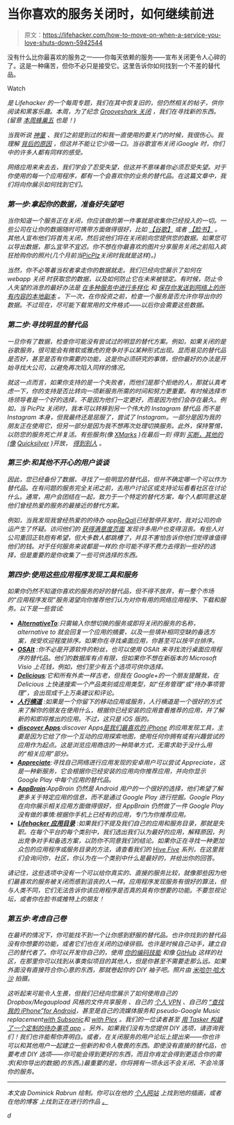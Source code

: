 # 当你喜欢的服务关闭时，如何继续前进

> 原文：<https://lifehacker.com/how-to-move-on-when-a-service-you-love-shuts-down-5942544>

没有什么比你最喜欢的服务之一——你每天依赖的服务——宣布关闭更令人心碎的了。这是一种痛苦，但你不必只是接受它。这里告诉你如何找到一个不差的替代品。

Watch

[](http://lifehacker.com/tag/blast-from-the-past)**是 Lifehacker 的一个每周专题，我们在其中恢复旧的，但仍然相关的帖子，供你阅读和黑客乐趣。本周，为了纪念* [*Grooveshark 关闭*](https://lifehacker.com/music-service-grooveshark-one-of-our-favorite-streamin-1701394611) *，我们在寻找新的东西。(留意* [*本周蜂巢五*](http://lifehacker.com/whats-the-best-streaming-music-service-1702669437) *也是！)**

*当我听说 [神童](http://www.wunderkit.com/) 、我们之前提到过的和我一直使用的要关门的时候，我很伤心。我理解 [背后的原因](http://www.6wunderkinder.com/blog/the-future-of-6wunderkinder-hello-wunderlist-2) ，但这并不能让它少吸一口。当谷歌宣布关闭 iGoogle 时，你们中的许多人都有同样的感受。*

*网络应用来来去去，我们学会了忍受失望，但这并不意味着你必须忍受失望。对于你使用的每一个应用程序，都有一个会喜欢你的业务的替代品。在这篇文章中，我们将向你展示如何找到它们。*

### *第一步:拿起你的数据，准备好失望吧*

*当你知道一个服务正在关闭，你应该做的第一件事就是收集你已经投入的一切。一些公司在让你的数据随时可携带方面做得很好，比如 [【谷歌】](https://www.google.com/takeout) 或者 [【脸书】](http://lifehacker.com/how-to-download-your-information-from-facebook-5657317) 。其他人宣布他们将首先关闭，然后说他们将在关闭前向您提供您的数据。如果您可以导出数据，那么宜早不宜迟。你不想在你最喜欢的图片分享服务关闭之前陷入疯狂抢购你的照片(几个月前当[PicPlz](http://techcrunch.com/2012/06/02/picplz-shutdown-july-3/)关闭时我就是这样)。)*

*当然，你不必等着当权者拿走你的数据就走。我们已经向您展示了如何在 webapp 关闭 时获取您的数据，以及如何防止它在未来被锁定。有时候，防止令人失望的消息的最好办法是 [在多种服务中进行多样化](https://lifehacker.com/why-ive-opted-for-a-piecemeal-social-network-over-faceb-5928573) 和 [保存你发送到网络上的所有内容的本地副本](http://lifehacker.com/get-digital-doubles-of-pictures-youre-in-youve-taken-5920477) 。下一次，在你投资之前，检查一个服务是否允许你导出你的数据。不过现在，尽可能下载常用的文件格式——以后你会需要这些数据。*

### *第二步:寻找明显的替代品*

*一旦你有了数据，检查你可能没有尝试过的明显的替代方案。例如，如果关闭的是谷歌服务，很可能会有微软或雅虎的竞争对手以某种形式出现。显而易见的替代品是否好，甚至是否有你需要的功能，这是你必须研究的事情，但你最好的办法是开始寻找大公司，以避免再次陷入同样的情况。*

*就这一点而言，如果你支持的是一个失败者，而他们是那个拒绝的人，那就认真考虑一下，你的支持是否比转向一项新服务所需的时间和努力更重要。有时候选择市场领导者是一个好的选择，不是因为他们一定更好，而是因为他们会存在最久。例如，当 PicPlz 关闭时，我本可以转移到另一个伟大的 Instagram 替代品 而不是 Instagram 本身，但我最终还是屈服了，尝试了 Instagram。一部分是因为我的朋友正在使用它，但另一部分是因为我不想再次处理切换服务。此外，保持警惕，以防您的服务死亡并复活。有些服务(像 [XMarks](http://www.xmarks.com/) )在最后一刻 得到 [买断，其他的(像](https://lifehacker.com/lastpass-acquires-xmarks-keeping-free-bookmark-syncing-5704159) [Quicksilver](http://qsapp.com/) )开放， [得到别人](http://lifehacker.com/quicksilver-for-mac-updates-adds-performance-tweaks-an-5852639) 。*

### *第三步:和其他不开心的用户谈谈*

*因此，您已经备份了数据，寻找了一些明显的替代品，但并不确定哪一个可以作为替代品。在有问题的服务完全关闭之前，去用户讨论区或支持论坛看看社区在讨论什么。通常，用户会团结在一起，致力于一个特定的替代方案，每个人都同意这是他们曾经热爱的服务的最接近的替代方案。*

*例如，当我发现我曾经热爱的的待办 app[ReQall](http://reqall.com/)已经暂停开发时，我对公司的命运产生了怀疑。访问他们的 [获得满意度页面](https://getsatisfaction.com/reqall/) 发现许多用户也变得沮丧。有些人对公司重回正轨抱有希望，但大多数人都跳槽了，并且不害怕告诉你他们觉得谁值得他们的钱。对于任何服务来说都是一样的:你可能不得不费力去得到一些好的选择，但是重要的是你收集了一些可供选择的东西。*

### *第四步:使用这些应用程序发现工具和服务*

*如果你仍然不知道你喜欢的服务的好的替代品，但不得不放弃，有一整个市场的“应用程序发现”服务渴望向你推荐他们认为对你有用的网络应用程序、下载和服务。以下是一些尝试:*

*   *[**AlternativeTo**](http://alternativeto.net/):只需输入你想切换的服务或即将关闭的服务的名称，alternative to 就会回复一个应用的摘要，以及一些填补相同空缺的备选方案，按受欢迎程度排序。如果你在寻找桌面应用，你甚至可以按平台排序。*
*   *[**OSAlt**](http://www.osalt.com/) :你不必是开源软件的粉丝，也可以使用 OSAlt 来寻找流行桌面应用程序的替代品。他们的数据库有点有限，但如果你不想在新版本的 Microsoft Visio 上花钱，例如，他们至少有五个选项可供你选择。*
*   *[**Delicious**](http://delicious.com/):它和所有外卖一样古老，但我在 Google+的一个朋友提醒我，在 Delicious 上快速搜索一个产品类别或应用类型，如“任务管理”或“待办事项管理”，会出现成千上万条建议和评论。*
*   *[**人行横道**](http://crosswa.lk/) :如果是一个你留下的移动应用或服务，人行横道是一个很好的方式来了解你的朋友在使用什么，根据你已经安装的应用查看推荐的应用，并了解新的和即将推出的应用。不过，这只是 iOS 版的。*
*   *[**discover Apps**](http://discovr.info/):discover Apps[是我们最喜欢的 iPhone](http://lifehacker.com/the-best-app-discovery-app-for-iphone-5881158) 的应用发现工具，主要是因为它给了你一个互动的应用探索地图，使用任何你拥有或有兴趣尝试的应用作为起点。这是浏览应用商店的一种简单方式，无需求助于没什么用的“相关应用”部分。*
*   *[**Appreciate**](http://www.appreciate.mobi/):寻找自己网络进行应用发现的安卓用户可以尝试 Appreciate，这是一种新服务，它会根据你已经安装的应用向你推荐应用，并向你显示 Google Play 中每个应用的替代品。*
*   *[**AppBrain**](http://www.appbrain.com/):AppBrain 仍然是 Android 用户的一个很好的选择，他们希望了解更多关于特定应用的信息，而不是通过 Google Play 进行挖掘。Google Play 在向你展示相关应用方面做得很好，但 AppBrain 仍然做了一件 Google Play 没有做的事情:根据你手机上已经有的应用，专门为你推荐应用。*
*   *[**Lifehacker 应用目录**](http://lifehacker.com/apps/) :如果我们不提及我们自己的应用和服务目录，那就是失职。在每个平台的每个类别中，我们选出我们认为最好的应用，解释原因，列出竞争对手和备选方案，以防你不同意我们的结论。如果你正在寻找一种更加众包的应用程序或服务目录的方法，请查看我们的 [Hive Five](http://lifehacker.com/hive-five) 系列，在这里我们会询问你，社区，你认为在一个类别中什么是最好的，并给出你的回答。*

*请记住，这些选项中没有一个可以给你真实的、直接的服务比较，就像那些因为他们最喜欢的服务被关闭而感到沮丧的人一样。应用程序发现服务有很好的算法，但与人类不同，它们无法告诉你该应用程序是否真的具有你想要的功能。不要忽视论坛，或者你在脸书或推特上的朋友！* 

### *第五步:考虑自己卷*

*在最坏的情况下，你可能找不到一个让你感到舒服的替代品。也许你找到的替代品没有你想要的功能，或者它们也在关闭的边缘徘徊。也许是时候自己动手，建立自己的替代者了。你可以开发你自己的，使用 [你的编码技能](http://lifehacker.com/learn-to-code-the-full-beginners-guide-5744113) 和像 [GitHub](https://github.com/) 这样的社区，在那里你可以找到从事类似项目的其他人，但是你甚至不需要走那么远。如果外面没有直接符合你心意的东西，那就卷起你的 DIY 袖子吧。*照片由* [*米哈尔·哈大沙*](http://www.flickr.com/photos/modestchanges/3214701196/) *拍摄。**

*这听起来可能令人生畏，但我们已经向您展示了如何使用自己的 Dropbox/Megaupload 风格的文件共享服务 、自己的 [个人 VPN](http://lifehacker.com/build-your-own-vpn-to-pimp-out-your-gaming-streaming-5900969) 、自己的 [“查找我的 iPhone”for Android](http://lifehacker.com/how-to-roll-your-own-find-my-iphone-for-android-5611003)，甚至是自己的流媒体服务和 pseudo-Google Music replacement[with Subsonic](http://lifehacker.com/roll-your-own-streaming-media-server-with-subsonic-5198016)和 [with Plex](http://lifehacker.com/how-to-stream-your-media-from-home-to-your-phone-anywhe-5821512) 。我们的一位读者甚至 [用 Tasker 构建了一个定制的待办事项 app](https://lifehacker.com/build-your-own-reminder-notifications-with-tasker-and-d-5909999) 。另外，如果我们没有为您提供 DIY 选项，请咨询我们！我们也许能帮你弄明白。或者，在关闭服务的用户论坛上提出来——你也许可以和其他用户一起建立一些新的和令人敬畏的东西。即使没有直接的替代品，也要考虑 DIY 选项——你可能会得到更好的东西，而且你肯定会得到更适合你的需求(和你导出的数据)的东西。)最重要的是，你将拥有一项永远不会关闭、不会冷落你的服务。*

* * *

*本文由 Dominick Rabrun 绘制。你可以在他的 [*个人网站*](http://www.countblackula.net/) *上找到他的插画，或者在他的博客* *上找到正在进行的作品* [*。*](http://www.sketchbanquet.blogspot.com/)*

*d*